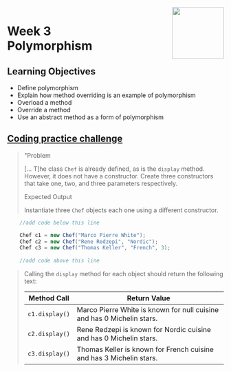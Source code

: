 <a href="../">
  <img src="/img/Object_Oriented_Java_Inheritance_and_Encapsulation_logo.avif" width="120" align="right">
</a>

# Week 3 <br> Polymorphism

## Learning Objectives
- Define polymorphism
- Explain how method overriding is an example of polymorphism
- Overload a method
- Override a method
- Use an abstract method as a form of polymorphism

## [Coding practice challenge](./LabChallenge.java)

>"Problem
>
>\[... T\]he class `Chef` is already defined, as is the `display` method. However, it does not have a constructor. Create three constructors that take one, two, and three parameters respectively.
>
>Expected Output
>
>Instantiate three `Chef` objects each one using a different constructor.
```java
    //add code below this line

    Chef c1 = new Chef("Marco Pierre White");
    Chef c2 = new Chef("Rene Redzepi", "Nordic");
    Chef c3 = new Chef("Thomas Keller", "French", 3);
    
    //add code above this line
```
> Calling the `display` method for each object should return the following text:
> 
>| Method Call    | Return Value                                                           | 
>|----------------|------------------------------------------------------------------------|
>| `c1.display()` | Marco Pierre White is known for null cuisine and has 0 Michelin stars. | 
>| `c2.display()` | Rene Redzepi is known for Nordic cuisine and has 0 Michelin stars.     | 
>| `c3.display()` | Thomas Keller is known for French cuisine and has 3 Michelin stars.    |





